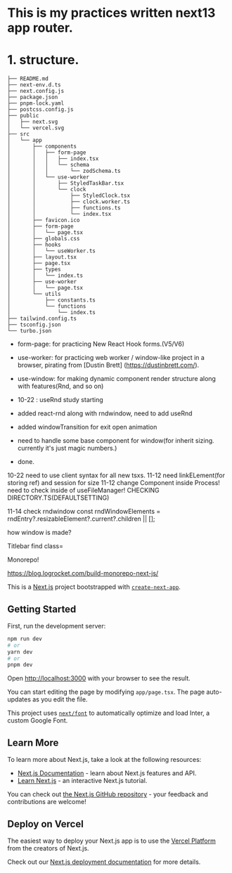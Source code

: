 # This is my practices written next13 app router.

# 1. structure.

```
├── README.md
├── next-env.d.ts
├── next.config.js
├── package.json
├── pnpm-lock.yaml
├── postcss.config.js
├── public
│   ├── next.svg
│   └── vercel.svg
├── src
│   └── app
│       ├── components
│       │   ├── form-page
│       │   │   ├── index.tsx
│       │   │   └── schema
│       │   │       └── zodSchema.ts
│       │   └── use-worker
│       │       ├── StyledTaskBar.tsx
│       │       └── clock
│       │           ├── StyledClock.tsx
│       │           ├── clock.worker.ts
│       │           ├── functions.ts
│       │           └── index.tsx
│       ├── favicon.ico
│       ├── form-page
│       │   └── page.tsx
│       ├── globals.css
│       ├── hooks
│       │   └── useWorker.ts
│       ├── layout.tsx
│       ├── page.tsx
│       ├── types
│       │   └── index.ts
│       ├── use-worker
│       │   └── page.tsx
│       └── utils
│           ├── constants.ts
│           └── functions
│               └── index.ts
├── tailwind.config.ts
├── tsconfig.json
└── turbo.json
```

- form-page: for practicing New React Hook forms.(V5/V6)
- use-worker: for practicing web worker / window-like project in a browser, pirating from
  [Dustin Brett] (https://dustinbrett.com/).
- use-window: for making dynamic component render structure along with features(Rnd, and so on)

- 10-22 : useRnd study starting
- added react-rnd along with rndwindow, need to add useRnd
- added windowTransition for exit open animation

- need to handle some base component for window(for inherit sizing. currently it's just magic numbers.)
- done.

10-22 need to use client syntax for all new tsxs.
11-12 need linkELement(for storing ref) and session for size
11-12 change Component inside Process! need to check inside of useFileManager!
CHECKING DIRECTORY.TS(DEFAULTSETTING)

11-14 check rndwindow
const rndWindowElements =
rndEntry?.resizableElement?.current?.children || [];

how window is made?

Titlebar find class=<nav className="cancel">

Monorepo!

https://blog.logrocket.com/build-monorepo-next-js/

This is a [Next.js](https://nextjs.org/) project bootstrapped with [`create-next-app`](https://github.com/vercel/next.js/tree/canary/packages/create-next-app).

## Getting Started

First, run the development server:

```bash
npm run dev
# or
yarn dev
# or
pnpm dev
```

Open [http://localhost:3000](http://localhost:3000) with your browser to see the result.

You can start editing the page by modifying `app/page.tsx`. The page auto-updates as you edit the file.

This project uses [`next/font`](https://nextjs.org/docs/basic-features/font-optimization) to automatically optimize and load Inter, a custom Google Font.

## Learn More

To learn more about Next.js, take a look at the following resources:

- [Next.js Documentation](https://nextjs.org/docs) - learn about Next.js features and API.
- [Learn Next.js](https://nextjs.org/learn) - an interactive Next.js tutorial.

You can check out [the Next.js GitHub repository](https://github.com/vercel/next.js/) - your feedback and contributions are welcome!

## Deploy on Vercel

The easiest way to deploy your Next.js app is to use the [Vercel Platform](https://vercel.com/new?utm_medium=default-template&filter=next.js&utm_source=create-next-app&utm_campaign=create-next-app-readme) from the creators of Next.js.

Check out our [Next.js deployment documentation](https://nextjs.org/docs/deployment) for more details.
